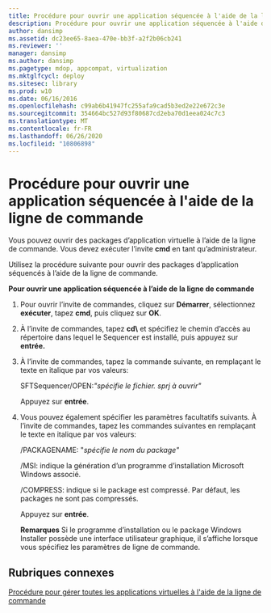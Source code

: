 ```yaml
---
title: Procédure pour ouvrir une application séquencée à l'aide de la ligne de commande
description: Procédure pour ouvrir une application séquencée à l'aide de la ligne de commande
author: dansimp
ms.assetid: dc23ee65-8aea-470e-bb3f-a2f2b06cb241
ms.reviewer: ''
manager: dansimp
ms.author: dansimp
ms.pagetype: mdop, appcompat, virtualization
ms.mktglfcycl: deploy
ms.sitesec: library
ms.prod: w10
ms.date: 06/16/2016
ms.openlocfilehash: c99ab6b41947fc255afa9cad5b3ed2e22e672c3e
ms.sourcegitcommit: 354664bc527d93f80687cd2eba70d1eea024c7c3
ms.translationtype: MT
ms.contentlocale: fr-FR
ms.lasthandoff: 06/26/2020
ms.locfileid: "10806898"
---
```

# Procédure pour ouvrir une application séquencée à l'aide de la ligne de commande


Vous pouvez ouvrir des packages d’application virtuelle à l’aide de la ligne de commande. Vous devez exécuter l’invite **cmd** en tant qu’administrateur.

Utilisez la procédure suivante pour ouvrir des packages d’application séquencés à l’aide de la ligne de commande.

**Pour ouvrir une application séquencée à l’aide de la ligne de commande**

1.  Pour ouvrir l’invite de commandes, cliquez sur **Démarrer**, sélectionnez **exécuter**, tapez **cmd**, puis cliquez sur **OK**.

2.  À l’invite de commandes, tapez **cd\\** et spécifiez le chemin d’accès au répertoire dans lequel le Sequencer est installé, puis appuyez sur **entrée.**

3.  À l’invite de commandes, tapez la commande suivante, en remplaçant le texte en italique par vos valeurs:

    SFTSequencer/OPEN:*"spécifie le fichier. sprj à ouvrir"*

    Appuyez sur **entrée**.

4.  Vous pouvez également spécifier les paramètres facultatifs suivants. À l’invite de commandes, tapez les commandes suivantes en remplaçant le texte en italique par vos valeurs:

    /PACKAGENAME: "*spécifie le nom du package"*

    /MSI: indique la génération d’un programme d’installation Microsoft Windows associé.

    /COMPRESS: indique si le package est compressé. Par défaut, les packages ne sont pas compressés.

    Appuyez sur **entrée**.

    **Remarques**  Si le programme d’installation ou le package Windows Installer possède une interface utilisateur graphique, il s’affiche lorsque vous spécifiez les paramètres de ligne de commande.

     

## Rubriques connexes


[Procédure pour gérer toutes les applications virtuelles à l'aide de la ligne de commande](how-to-manage-virtual-applications-using-the-command-line.md)

 

 





